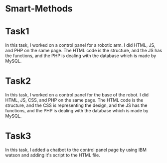 # Smart-Methods

# Task1

In this task, I worked on a control panel for a robotic arm. I did HTML, JS, and PHP on the same page. The HTML code is the structure, and the JS has the functions, and the PHP is dealing with the database which is made by MySQL.

# Task2

In this task, I worked on a control panel for the base of the robot. I did HTML, JS, CSS, and PHP on the same page. The HTML code is the structure, and the CSS is representing the design, and the JS has the functions, and the PHP is dealing with the database which is made by MySQL.

# Task3

In this task, I added a chatbot to the control panel page by using IBM watson and adding it's script to the HTML file. 
